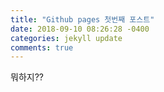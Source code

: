 ```yaml
---
title: "Github pages 첫번째 포스트"
date: 2018-09-10 08:26:28 -0400
categories: jekyll update
comments: true
---
```


뭐하지??